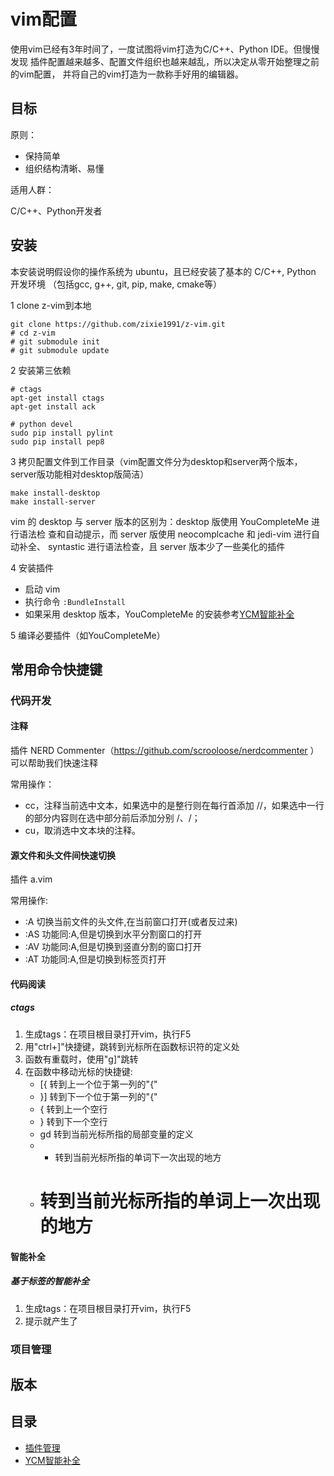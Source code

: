 vim配置
====

使用vim已经有3年时间了，一度试图将vim打造为C/C++、Python IDE。但慢慢发现
插件配置越来越多、配置文件组织也越来越乱，所以决定从零开始整理之前的vim配置，
并将自己的vim打造为一款称手好用的编辑器。

目标
----

原则：

*    保持简单
*    组织结构清晰、易懂

适用人群：

C/C++、Python开发者

安装
----

本安装说明假设你的操作系统为 ubuntu，且已经安装了基本的 C/C++, Python 开发环境
（包括gcc, g++, git, pip, make, cmake等）

1 clone z-vim到本地

```
git clone https://github.com/zixie1991/z-vim.git
# cd z-vim
# git submodule init
# git submodule update
```

2 安装第三依赖

```
# ctags
apt-get install ctags
apt-get install ack

# python devel
sudo pip install pylint
sudo pip install pep8
```

3 拷贝配置文件到工作目录（vim配置文件分为desktop和server两个版本，server版功能相对desktop版简洁）

```
make install-desktop
make install-server
```

vim 的 desktop 与 server 版本的区别为：desktop 版使用 YouCompleteMe 进行语法检
查和自动提示，而 server 版使用 neocomplcache 和 jedi-vim 进行自动补全、
syntastic 进行语法检查，且 server 版本少了一些美化的插件

4 安装插件

+   启动 vim
+   执行命令 `:BundleInstall`
+   如果采用 desktop 版本，YouCompleteMe 的安装参考[YCM智能补全](docs/youcompleteme.md)

5 编译必要插件（如YouCompleteMe）

常用命令快捷键
----

### 代码开发

#### 注释

插件 NERD Commenter（https://github.com/scrooloose/nerdcommenter ）可以帮助我们快速注释

常用操作：

*   <leader>cc，注释当前选中文本，如果选中的是整行则在每行首添加 //，如果选中一行的部分内容则在选中部分前后添加分别 /、/；
*   <leader>cu，取消选中文本块的注释。

#### 源文件和头文件间快速切换

插件 a.vim

常用操作:

*   :A 切换当前文件的头文件,在当前窗口打开(或者反过来)
*   :AS 功能同:A,但是切换到水平分割窗口的打开
*   :AV 功能同:A,但是切换到竖直分割的窗口打开
*   :AT 功能同:A,但是切换到标签页打开

#### 代码阅读

##### ctags

1.  生成tags：在项目根目录打开vim，执行F5
2.  用"ctrl+]"快捷键，跳转到光标所在函数标识符的定义处
3.  函数有重载时，使用"g]"跳转
4.  在函数中移动光标的快捷键:
    *   [{ 转到上一个位于第一列的"{"
    *   }] 转到下一个位于第一列的"{"
    *   { 转到上一个空行
    *   } 转到下一个空行
    *   gd 转到当前光标所指的局部变量的定义
    *   * 转到当前光标所指的单词下一次出现的地方
    *   # 转到当前光标所指的单词上一次出现的地方

#### 智能补全

##### 基于标签的智能补全

1.  生成tags：在项目根目录打开vim，执行F5
2.  提示就产生了

### 项目管理


版本
----

目录
----

*   [插件管理](docs/plugin.md)
*   [YCM智能补全](docs/youcompleteme.md)
